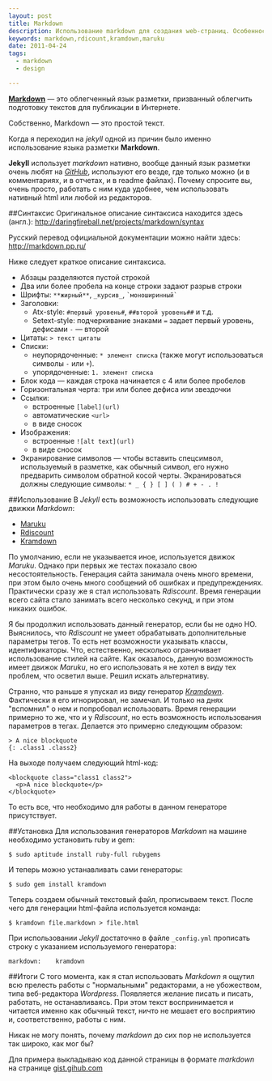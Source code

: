 ```yaml
--- 
layout: post 
title: Markdown 
description: Использование markdown для создания web-страниц. Особенности различных движков. 
keywords: markdown,rdicount,kramdown,maruku 
date: 2011-04-24
tags:
  - markdown
  - design

--- 
```

**[Markdown][1]** — это облегченный язык разметки, призванный облегчить подготовку текстов для публикации в Интернете.

Собственно, Markdown — это простой текст.

Когда я переходил на *jekyll* одной из причин было именно использование языка разметки **Markdown**.

**Jekyll** использует *markdown* нативно, вообще данный язык разметки очень любят на *[GitHub][2]*, используют его везде, где только
можно (и в комментариях, и в отчетах, и в readme файлах). Почему спросите вы, очень просто, работать с ним куда удобнее, чем
использовать нативный html или любой из редакторов.

##Синтаксис
Оригинальное описание синтаксиса находится здесь (англ.): <http://daringfireball.net/projects/markdown/syntax>

Русский перевод официальной документации можно найти здесь: <http://markdown.pp.ru/>

Ниже следует краткое описание синтаксиса.

* Абзацы разделяются пустой строкой
* Два или более пробела на конце строки задают разрыв строки
* Шрифты: `**жирный**`, `_курсив_`, `` `моноширинный` ``
* Заголовки:
  + Atx-style: `#первый уровень#`, `##второй уровень##` и т.д.
  + Setext-style: подчеркивание знаками `=` задает первый уровень, дефисами `-` — второй
* Цитаты: `> текст цитаты`
* Списки:
  + неупорядоченные: `* элемент списка` (также могут использоваться символы `-` или `+`).
  + упорядоченные: `1. элемент списка`
* Блок кода — каждая строка начинается с 4 или более пробелов
* Горизонтальная черта: три или более дефиса или звездочки
* Ссылки:
  + встроенные `[label](url)`
  + автоматические `<url>`
  + в виде сносок
* Изображения:
  + встроенные `![alt text](url)`
  + в виде сносок
* Экранирование символов — чтобы вставить спецсимвол, используемый в разметке, как обычный символ, его нужно предварить
символом обратной косой черты. Экранироваться должны следующие символы: `* _ { } [ ] ( ) # + - . !` 

##Использование
В *Jekyll* есть возможность использовать следующие движки *Markdown*:

* [Maruku][]
* [Rdiscount][]
* [Kramdown][]

По умолчанию, если не указывается иное, используется движок *Maruku*. Однако при первых же тестах показало свою
несостоятельность. Генерация сайта занимала очень много времени, при этом было очень много сообщений об ошибках и
предупреждениях. Практически сразу же я стал использовать *Rdiscount*. Время генерации всего сайта стало занимать всего
несколько секунд, и при этом никаких ошибок.

Я бы продолжил использовать данный генератор, если бы не одно НО. Выяснилось, что *Rdiscount* не умеет обрабатывать
дополнительные параметры тегов. То есть нет возможности указывать классы, идентификаторы. Что, естественно, несколько
ограничивает использование стилей на сайте. Как оказалось, данную возможность имеет движок *Maruku*, но его использовать я не
хотел в виду тех проблем, что осветил выше. Решил искать альтернативу.

Странно, что раньше я упускал из виду генератор *[Kramdown][]*. Фактически я его игнорировал, не замечал. И
только на днях "вспомнил" о нем и попробовал использовать. Время генерации примерно то же, что и у *Rdiscount*, но есть
возможность использования параметров в тегах. Делается это примерно следующим образом:

    > A nice blockquote
    {: .class1 .class2}

На выходе получаем следующий html-код:

    <blockquote class="class1 class2">
      <p>A nice blockquote</p>
    </blockquote>

То есть все, что необходимо для работы в данном генераторе присутствует. 

##Установка
Для использования генераторов *Markdown* на машине необходимо установить ruby и gem:

    $ sudo aptitude install ruby-full rubygems

И теперь можно устанавливать сами генераторы:

    $ sudo gem install kramdown

Теперь создаем обычный текстовый файл, прописываем текст. После чего для генерации html-файла используется команда:

    $ kramdown file.markdown > file.html

При использовании *Jekyll* достаточно в файле `_config.yml` прописать строку с указанием используемого генератора:

    markdown:    kramdown

##Итоги
С того момента, как я стал использовать *Markdown* я ощутил всю прелесть работы с "нормальными" редакторами, а не убожеством,
типа веб-редактора *Wordpress*. Появляется желание писать и писать, работать, не останавливаясь. При этом текст воспринимается
и читается именно как обычный текст, ничто не мешает его восприятию и, соответственно, работы с ним. 

Никак не могу понять, почему *markdown* до сих пор не используется так широко, как мог бы?

Для примера выкладываю код данной страницы в формате *markdown* на странице [gist.gihub.com](https://gist.github.com/939713
"Gist")

[1]: http://ru.wikipedia.org/wiki/Markdown "Markdown"
[2]: https://www.github.com/ "GitHub"
[Maruku]: http://maruku.rubyforge.org/maruku.html "Maruku"
[Rdiscount]: https://github.com/rtomayko/rdiscount/ "Rdiscount"
[Kramdown]: http://kramdown.rubyforge.org/ "Kramdown"
